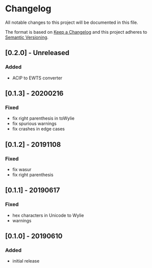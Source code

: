 # Changelog

All notable changes to this project will be documented in this file.

The format is based on [Keep a Changelog](http://keepachangelog.com/en/1.0.0/)
and this project adheres to [Semantic Versioning](http://semver.org/spec/v2.0.0.html).

## [0.2.0] - Unreleased
### Added
 * ACIP to EWTS converter

## [0.1.3] - 20200216
### Fixed
 * fix right parenthesis in toWylie
 * fix spurious warnings
 * fix crashes in edge cases

## [0.1.2] - 20191108
### Fixed
 * fix wasur
 * fix right parenthesis

## [0.1.1] - 20190617
### Fixed
 * hex characters in Unicode to Wylie
 * warnings

## [0.1.0] - 20190610
### Added
 * initial release
